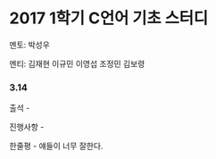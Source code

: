 # **2017 1학기 C언어 기초 스터디**

멘토: 박성우

멘티: 김재현 이규민 이영섭 조정민 김보령

### 3.14

출석 -

진행사항 -

한줄평 - 얘들이 너무 잘한다.

